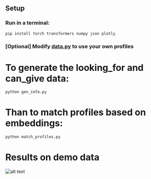 ## Setup

### Run in a terminal:
```bash
pip install torch transformers numpy json plotly
```
### [Optional] Modify [data.py](data.py) to use your own profiles

# To generate the looking_for and can_give data:
```bash
python gen_info.py
```

# Than to match profiles based on embeddings:
```bash
python match_profiles.py
```

# Results on demo data
![alt text](match_heatmap.png)